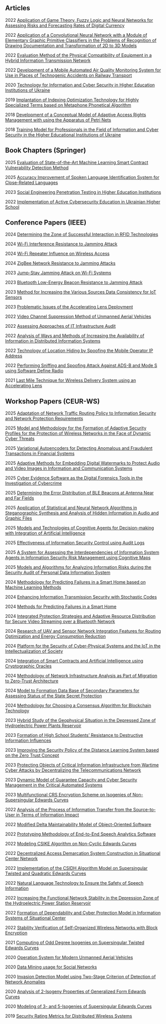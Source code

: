 ## Articles

2022 [Application of Game Theory, Fuzzy Logic and Neural Networks for Assessing Risks and Forecasting Rates of Digital Currency](Application-of-Game-Theory-Fuzzy-Logic-and-Neural-Networks-for-Assessing-Risks-and-Forecasting-Rates-of-Digital-Currency.md)

2022 [Application of a Convolutional Neural Network with a Module of Elementary Graphic Primitive Classifiers in the Problems of Recognition of Drawing Documentation and Transformation of 2D to 3D Models](Application-of-a-Convolutional-Neural-Network-with-a-Module-of-Elementary-Graphic-Primitive-Classifiers.md)

2022 [Evaluation Method of the Physical Compatibility of Equipment in a Hybrid Information Transmission Network](Evaluation-Method-of-the-Physical-Compatibility-of-Equipment-in-a-Hybrid-Information-Transmission-Network.md)

2022 [Development of a Mobile Automated Air Quality Monitoring System for Use in Places of Technogenic Accidents on Railway Transport](Development-of-a-Mobile-Automated-Air-Quality-Monitoring-System.md)

2020 [Technology for Information and Cyber Security in Higher Education Institutions of Ukraine](Technology-for-Information-and-Cyber-Security-in-Higher-Education-Institutions-of-Ukraine.md)

2019 [Implantation of Indexing Optimization Technology for Highly Specialized Terms based on Metaphone Phonetical Algorithm](Implantation-of-Indexing-Optimization-Technology-for-Highly-Specialized-Terms-based-on-Metaphone-Phonetical-Algorithm.md)

2018 [Development of a Conceptual Model of Adaptive Access Rights Management with using the Apparatus of Petri Nets](Development-of-a-Conceptual-Model-of-Adaptive-Access-Rights-Management.md)

2018 [Training Model for Professionals in the Field of Information and Cyber Security in the Higher Educational Institutions of Ukraine](Training-Model-for-Professionals-in-the-Field-of-Information-and-Cyber-Security.md)

## Book Chapters (Springer)

2025 [Evaluation of State-of-the-Art Machine Learning Smart Contract Vulnerability Detection Method](Evaluation-of-State-of-the-Art-Machine-Learning-Smart-Contract-Vulnerability-Detection-Method.md)

2025 [Accuracy Improvement of Spoken Language Identification System for Close-Related Languages](Accuracy-Improvement-of-Spoken-Language-Identification-System-for-Close-Related-Languages.md)

2023 [Social Engineering Penetration Testing in Higher Education Institutions](Social-Engineering-Penetration-Testing-in-Higher-Education-Institutions.md)

2022 [Implementation of Active Cybersecurity Education in Ukrainian Higher School](Implementation-of-Active-Cybersecurity-Education-in-Ukrainian-Higher-School.md)

## Conference Papers (IEEE)

2024 [Determining the Zone of Successful Interaction in RFID Technologies](Determining-the-Zone-of-Successful-Interaction-in-RFID-Technologies.md)

2024 [Wi-Fi Interference Resistance to Jamming Attack](Wi-Fi-Interference-Resistance-to-Jamming-Attack.md)

2024 [Wi-Fi Repeater Influence on Wireless Access](Wi-Fi-Repeater-Influence-on-Wireless-Access.md)

2024 [ZigBee Network Resistance to Jamming Attacks](ZigBee-Network-Resistance-to-Jamming-Attacks.md)

2023 [Jump-Stay Jamming Attack on Wi-Fi Systems](Jump-Stay-Jamming-Attack-on-Wi-Fi-Systems.md)

2023 [Bluetooth Low-Energy Beacon Resistance to Jamming Attack](Bluetooth-Low-Energy-Beacon-Resistance-to-Jamming-Attack.md)

2023 [Method for Increasing the Various Sources Data Consistency for IoT Sensors](Method-for-Increasing-the-Various-Sources-Data-Consistency-for-IoT-Sensors.md)

2023 [Problematic Issues of the Accelerating Lens Deployment](Problematic-Issues-of-the-Accelerating-Lens-Deployment.md)

2022 [Video Channel Suppression Method of Unmanned Aerial Vehicles](Video-Channel-Suppression-Method-of-Unmanned-Aerial-Vehicles.md)

2022 [Assessing Approaches of IT Infrastructure Audit](Assessing-Approaches-of-IT-Infrastructure-Audit.md)

2022 [Analysis of Ways and Methods of Increasing the Availability of Information in Distributed Information Systems](Analysis-of-Ways-and-Methods-of-Increasing-the-Availability-of-Information-in-Distributed-Information-Systems.md)

2022 [Technology of Location Hiding by Spoofing the Mobile Operator IP Address](Technology-of-Location-Hiding-by-Spoofing-the-Mobile-Operator-IP-Address.md)

2022 [Performing Sniffing and Spoofing Attack Against ADS-B and Mode S using Software Define Radio](Performing-Sniffing-and-Spoofing-Attack-Against-ADS-B-and-Mode-S-using-Software-Define-Radio.md)

2021 [Last Mile Technique for Wireless Delivery System using an Accelerating Lens](Last-Mile-Technique-for-Wireless-Delivery-System-using-an-Accelerating-Lens.md)

## Workshop Papers (CEUR-WS)

2025 [Adaptation of Network Traffic Routing Policy to Information Security and Network Protection Requirements](Adaptation-of-Network-Traffic-Routing-Policy-to-Information-Security-and-Network-Protection-Requirements.md)

2025 [Model and Methodology for the Formation of Adaptive Security Profiles for the Protection of Wireless Networks in the Face of Dynamic Cyber Threats](Model-and-Methodology-for-the-Formation-of-Adaptive-Security-Profiles-for-the-Protection-of-Wireless-Networks.md)

2025 [Variational Autoencoders for Detecting Anomalous and Fraudulent Transactions in Financial Systems](Variational-Autoencoders-for-Detecting-Anomalous-and-Fraudulent-Transactions-in-Financial-Systems.md)

2025 [Adaptive Methods for Embedding Digital Watermarks to Protect Audio and Video Images in Information and Communication Systems](Adaptive-Methods-for-Embedding-Digital-Watermarks-to-Protect-Audio-and-Video-Images.md)

2025 [Cyber Evidence Software as the Digital Forensics Tools in the Investigation of Cybercrime](Cyber-Evidence-Software-as-the-Digital-Forensics-Tools-in-the-Investigation-of-Cybercrime.md)

2025 [Determining the Error Distribution of BLE Beacons at Antenna Near and Far Fields](Determining-the-Error-Distribution-of-BLE-Beacons-at-Antenna-Near-and-Far-Fields.md)

2025 [Application of Statistical and Neural Network Algorithms in Steganographic Synthesis and Analysis of Hidden Information in Audio and Graphic Files](Application-of-Statistical-and-Neural-Network-Algorithms-in-Steganographic-Synthesis-and-Analysis.md)

2025 [Models and Technologies of Cognitive Agents for Decision-making with Integration of Artificial Intelligence](Models-and-Technologies-of-Cognitive-Agents-for-Decision-making-with-Integration-of-Artificial-Intelligence.md)

2025 [Effectiveness of Information Security Control using Audit Logs](Effectiveness-of-Information-Security-Control-using-Audit-Logs.md)

2025 [A System for Assessing the Interdependencies of Information System Agents in Information Security Risk Management using Cognitive Maps](A-System-for-Assessing-the-Interdependencies-of-Information-System-Agents-in-Information-Security-Risk-Management.md)

2025 [Models and Algorithms for Analyzing Information Risks during the Security Audit of Personal Data Information System](Models-and-Algorithms-for-Analyzing-Information-Risks-during-the-Security-Audit-of-Personal-Data-Information-System.md)

2024 [Methodology for Predicting Failures in a Smart Home based on Machine Learning Methods](Methodology-for-Predicting-Failures-in-a-Smart-Home-based-on-Machine-Learning-Methods)

2024 [Enhancing Information Transmission Security with Stochastic Codes](Enhancing-Information-Transmission-Security-with-Stochastic-Codes.md)

2024 [Methods for Predicting Failures in a Smart Home](Methods-for-Predicting-Failures-in-a-Smart-Home.md)

2024 [Integrated Protection Strategies and Adaptive Resource Distribution for Secure Video Streaming over a Bluetooth Network](Integrated-Protection-Strategies-and-Adaptive-Resource-Distribution-for-Secure-Video-Streaming-over-a-Bluetooth-Network.md)

2024 [Research of UAV and Sensor Network Integration Features for Routing Optimization and Energy Consumption Reduction](Research-of-UAV-and-Sensor-Network-Integration-Features-for-Routing-Optimization-and-Energy-Consumption-Reduction.md)

2024 [Platform for the Security of Cyber-Physical Systems and the IoT in the Intellectualization of Society](Platform-for-the-Security-of-Cyber-Physical-Systems-and-the-IoT-in-the-Intellectualization-of-Society.md)

2024 [Integration of Smart Contracts and Artificial Intelligence using Cryptographic Oracles](Integration-of-Smart-Contracts-and-Artificial-Intelligence-using-Cryptographic-Oracles.md)

2024 [Methodology of Network Infrastructure Analysis as Part of Migration to Zero-Trust Architecture](Methodology-of-Network-Infrastructure-Analysis-as-Part-of-Migration-to-Zero-Trust-Architecture.md)

2024 [Model to Formation Data Base of Secondary Parameters for Assessing Status of the State Secret Protection](Model-to-Formation-Data-Base-of-Secondary-Parameters-for-Assessing-Status-of-the-State-Secret-Protection.md)

2024 [Methodology for Choosing a Consensus Algorithm for Blockchain Technology](Methodology-for-Choosing-a-Consensus-Algorithm-for-Blockchain-Technology.md)

2023 [Hybrid Study of the Geophysical Situation in the Depressed Zone of Hydroelectric Power Plants Reservoir](Hybrid-Study-of-the-Geophysical-Situation-in-the-Depressed-Zone-of-Hydroelectric-Power-Plants-Reservoir.md)

2023 [Formation of High School Students’ Resistance to Destructive Information Influences](Formation-of-High-School-Students-Resistance-to-Destructive-Information-Influences.md)

2023 [Improving the Security Policy of the Distance Learning System based on the Zero Trust Concept](Improving-the-Security-Policy-of-the-Distance-Learning-System-based-on-the-Zero-Trust-Concept.md)

2023 [Protecting Objects of Critical Information Infrastructure from Wartime Cyber Attacks by Decentralizing the Telecommunications Network](Protecting-Objects-of-Critical-Information-Infrastructure-from-Wartime-Cyber-Attacks-by-Decentralizing-the-Telecommunications-Network.md)

2023 [Dynamic Model of Guarantee Capacity and Cyber Security Management in the Critical Automated Systems](Dynamic-Model-of-Guarantee-Capacity-and-Cyber-Security-Management-in-the-Critical-Automated-Systems.md)

2023 [Multifunctional CRS Encryption Scheme on Isogenies of Non-Supersingular Edwards Curves](Multifunctional-CRS-Encryption-Scheme-on-Isogenies-of-Non-Supersingular-Edwards-Curves.md)

2022 [Analysis of the Process of Information Transfer from the Source-to-User in Terms of Information Impact](Analysis-of-the-Process-of-Information-Transfer-from-the-Source-to-User.md)

2022 [Modified Delta Maintainability Model of Object-Oriented Software](Modified-Delta-Maintainability-Model-of-Object-Oriented-Software.md)

2022 [Prototyping Methodology of End-to-End Speech Analytics Software](Prototyping-Methodology-of-End-to-End-Speech-Analytics-Software.md)

2022 [Modeling CSIKE Algorithm on Non-Cyclic Edwards Curves](Modeling-CSIKE-Algorithm-on-Non-Cyclic-Edwards-Curves.md)

2022 [Decentralized Access Demarcation System Construction in Situational Center Network](Decentralized-Access-Demarcation-System-Construction-in-Situational-Center-Network.md)

2022 [Implementation of the CSIDH Algorithm Model on Supersingular Twisted and Quadratic Edwards Curves](Implementation-of-the-CSIDH-Algorithm-Model-on-Supersingular-Twisted-and-Quadratic-Edwards-Curves.md)

2022 [Natural Language Technology to Ensure the Safety of Speech Information](Natural-Language-Technology-to-Ensure-the-Safety-of-Speech-Information.md)

2022 [Increasing the Functional Network Stability in the Depression Zone of the Hydroelectric Power Station Reservoir](Increasing-the-Functional-Network-Stability-in-the-Depression-Zone-of-the-Hydroelectric-Power-Station-Reservoir.md)

2022 [Formation of Dependability and Cyber Protection Model in Information Systems of Situational Center](Formation-of-Dependability-and-Cyber-Protection-Model-in-Information-Systems-of-Situational-Center.md)

2022 [Stability Verification of Self-Organized Wireless Networks with Block Encryption](Stability-Verification-of-Self-Organized-Wireless-Networks-with-Block-Encryption.md)

2021 [Computing of Odd Degree Isogenies on Supersingular Twisted Edwards Curves](Computing-of-Odd-Degree-Isogenies-on-Supersingular-Twisted-Edwards-Curves.md)

2020 [Operation System for Modern Unmanned Aerial Vehicles](Operation-System-for-Modern-Unmanned-Aerial-Vehicles.md)

2020 [Data Mining usage for Social Networks](Data-Mining-usage-for-Social-Networks.md)

2020 [Invasion Detection Model using Two-Stage Criterion of Detection of Network Anomalies](Invasion-Detection-Model-using-Two-Stage-Criterion-of-Detection-of-Network-Anomalies.md)

2020 [Analysis of 2-Isogeny Properties of Generalized Form Edwards Curves](Analysis-of-2-Isogeny-Properties-of-Generalized-Form-Edwards-Curves.md)

2020 [Modeling of 3- and 5-Isogenies of Supersingular Edwards Curves](Modeling-of-3-and-5-Isogenies-of-Supersingular-Edwards-Curves.md)

2019 [Security Rating Metrics for Distributed Wireless Systems](Security-Rating-Metrics-for-Distributed-Wireless-Systems.md)